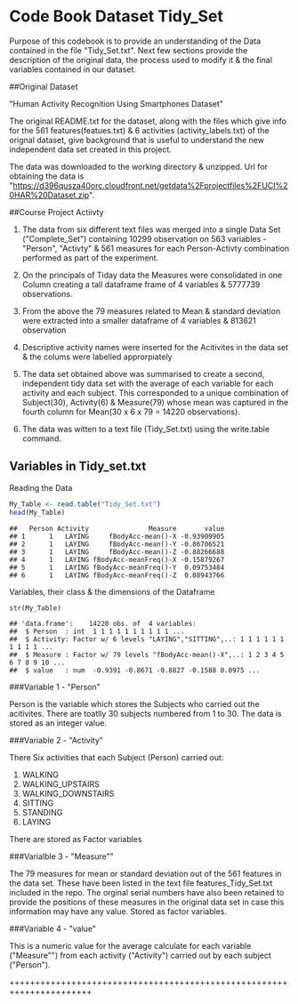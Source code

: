 # Code Book Dataset Tidy_Set


Purpose of this codebook is to provide an understanding of the Data contained in the file "Tidy_Set.txt". Next few sections provide the description of the original data, the process used to modify it & the final variables contained in our dataset.

##Original Dataset

"Human Activity Recognition Using Smartphones Dataset"

The original README.txt for the dataset, along with the files which give info for the 561 features(featues.txt) & 6 activities (activity_labels.txt) of the orignal dataset, give background that is useful to understand the new independent data set created in this project. 

The data was downloaded to the working directory & unzipped. Url for obtaining the data is "https://d396qusza40orc.cloudfront.net/getdata%2Fprojectfiles%2FUCI%20HAR%20Dataset.zip". 

##Course Project Actiivty

1) The data from six different text files was merged into a single Data Set ("Complete_Set") containing 10299 observation on 563 variables - "Person", "Activty" & 561 measures for each Person-Activty combination performed as part of the experiment.

2) On the principals of Tiday data the Measures were consolidated in one Column creating a tall dataframe frame of 4 variables & 5777739 observations.

3) From the above the 79 measures related to Mean & standard deviation were extracted into a smaller dataframe of 4 variables & 813621 observation

4) Descriptive activity names were inserted for the Acitivites in the data set & the colums were labelled approrpiately

5) The data set obtained above was summarised to create a second, independent tidy data set with the average of each variable for each activity and each subject. This corresponded to a unique combination of Subject(30), Activity(6) & Measure(79) whose mean was captured in the fourth column for Mean(30 x 6 x 79 = 14220 observations).

6) The data was witten to a text file (Tidy_Set.txt) using the write.table command.

## Variables in Tidy_set.txt

Reading the Data


```r
My_Table <- read.table("Tidy_Set.txt")
head(My_Table)
```

```
##   Person Activity               Measure       value
## 1      1   LAYING     fBodyAcc-mean()-X -0.93909905
## 2      1   LAYING     fBodyAcc-mean()-Y -0.86706521
## 3      1   LAYING     fBodyAcc-mean()-Z -0.88266688
## 4      1   LAYING fBodyAcc-meanFreq()-X -0.15879267
## 5      1   LAYING fBodyAcc-meanFreq()-Y  0.09753484
## 6      1   LAYING fBodyAcc-meanFreq()-Z  0.08943766
```

Variables, their class & the dimensions of the Dataframe


```r
str(My_Table)
```

```
## 'data.frame':	14220 obs. of  4 variables:
##  $ Person  : int  1 1 1 1 1 1 1 1 1 1 ...
##  $ Activity: Factor w/ 6 levels "LAYING","SITTING",..: 1 1 1 1 1 1 1 1 1 1 ...
##  $ Measure : Factor w/ 79 levels "fBodyAcc-mean()-X",..: 1 2 3 4 5 6 7 8 9 10 ...
##  $ value   : num  -0.9391 -0.8671 -0.8827 -0.1588 0.0975 ...
```


###Variable 1 - "Person"

Person is the variable which stores the Subjects who carried out the acitivites. There are toatlly 30 subjects numbered from 1 to 30. The data is stored as an integer value. 

###Variable 2 - "Activity"

There Six activities that each Subject (Person) carried out:

1)  WALKING
2)  WALKING_UPSTAIRS
3)  WALKING_DOWNSTAIRS
4)  SITTING
5)  STANDING
6)  LAYING

There are stored as Factor variables

###Varialble 3 - "Measure""

The 79 measures for mean or standard deviation out of the 561 features in the data set. These have been listed in the text file features_Tidy_Set.txt included in the repo. The orginal serial numbers have also been retained to provide the positions of these measures in the original data set in case this information may have any value. Stored as factor variables. 

###Variable 4 - "value"

This is a numeric value for the average calculate for each variable ("Measure"") from each activity ("Activity") carried out by each subject ("Person"). 


++++++++++++++++++++++++++++++++++++++++++++++++++++++++++++++++++++++

